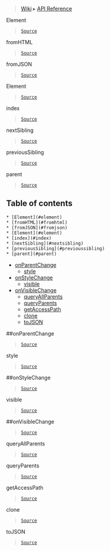 > [Wiki](Home) ▸ [API Reference](API-Reference)

Element
> [`Source`](/Neft-io/neft/tree/master/src/document/element/element.litcoffee#element-virtualdom)

fromHTML
> [`Source`](/Neft-io/neft/tree/master/src/document/element/element.litcoffee#element-elementfromhtmlstring-html)

fromJSON
> [`Source`](/Neft-io/neft/tree/master/src/document/element/element.litcoffee#element-elementfromjsonarraystring-json)

Element
> [`Source`](/Neft-io/neft/tree/master/src/document/element/element.litcoffee#element-element)

index
> [`Source`](/Neft-io/neft/tree/master/src/document/element/element.litcoffee#integer-elementindex)

nextSibling
> [`Source`](/Neft-io/neft/tree/master/src/document/element/element.litcoffee#element-elementnextsibling)

previousSibling
> [`Source`](/Neft-io/neft/tree/master/src/document/element/element.litcoffee#element-elementprevioussibling)

parent
> [`Source`](/Neft-io/neft/tree/master/src/document/element/element.litcoffee#element-elementparent)

## Table of contents
    * [Element](#element)
    * [fromHTML](#fromhtml)
    * [fromJSON](#fromjson)
    * [Element](#element)
    * [index](#index)
    * [nextSibling](#nextsibling)
    * [previousSibling](#previoussibling)
    * [parent](#parent)
  * [onParentChange](#onparentchange)
    * [style](#style)
  * [onStyleChange](#onstylechange)
    * [visible](#visible)
  * [onVisibleChange](#onvisiblechange)
    * [queryAllParents](#queryallparents)
    * [queryParents](#queryparents)
    * [getAccessPath](#getaccesspath)
    * [clone](#clone)
    * [toJSON](#tojson)

##onParentChange
> [`Source`](/Neft-io/neft/tree/master/src/document/element/element.litcoffee#signal-elementonparentchangeelement-oldvalue)

style
> [`Source`](/Neft-io/neft/tree/master/src/document/element/element.litcoffee#rendereritem-elementstyle)

##onStyleChange
> [`Source`](/Neft-io/neft/tree/master/src/document/element/element.litcoffee#signal-elementonstylechangerendereritem-oldvalue)

visible
> [`Source`](/Neft-io/neft/tree/master/src/document/element/element.litcoffee#boolean-elementvisible)

##onVisibleChange
> [`Source`](/Neft-io/neft/tree/master/src/document/element/element.litcoffee#signal-elementonvisiblechangeboolean-oldvalue)

queryAllParents
> [`Source`](/Neft-io/neft/tree/master/src/document/element/element.litcoffee#array-elementqueryallparentsstring-query)

queryParents
> [`Source`](/Neft-io/neft/tree/master/src/document/element/element.litcoffee#element-elementqueryparentsstring-query)

getAccessPath
> [`Source`](/Neft-io/neft/tree/master/src/document/element/element.litcoffee#array-elementgetaccesspathtag-toparent)

clone
> [`Source`](/Neft-io/neft/tree/master/src/document/element/element.litcoffee#element-elementclone)

toJSON
> [`Source`](/Neft-io/neft/tree/master/src/document/element/element.litcoffee#array-elementtojson)

